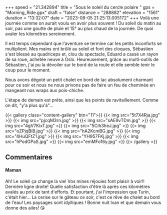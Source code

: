 +++
speed = "21.342894"
title = "Sous le soleil du cercle polaire "
gps = "Morning_Ride.gpx"
draft = "false"
distance = "288882"
elevation = "1561"
duration = "13:32:07"
date = "2023-08-05 21:25:13.005172"
+++
Voilà une journée comme on aurait voulu en avoir plus souvent ! Du soleil du matin au soir, pas une goutte de pluie et 15° au plus chaud de la journée. De quoi avaler les kilomètres sereinement. 

Il est temps cependant que l'aventure se termine car les petits inconforts se multiplient. Mes mains ont brûlé au soleil et font des cloques, Sébastien s'est blessé au quadriceps et, clou du spectacle, Eduard a cassé un rayon de sa roue, achetée neuve à Oslo. Heureusement, grâce au multi-outils de Sébastien, j'ai pu la dévoiler sur le bord de la route et elle semble tenir le coup pour le moment.

Nous avons dégoté un petit chalet en bord de lac absolument charmant pour ce soir et nous ne nous privons pas de faire un feu de cheminée en mangeant nos wraps aux pois-chiche.

L'étape de demain est prête, ainsi que les points de ravitaillement. Comme on dit, "y'a plus qu'à"...

{{< gallery class="content-gallery" btn="11">}}
{{< img src="5t7X4Rja.jpg" >}}
{{< img src="pjcqM3rn.jpg" >}}
{{< img src="sAE9vTDm.jpg" >}}
{{< img src="4gV7KixT.jpg" >}}
{{< img src="5Cih3heJ.jpg" >}}
{{< img src="oZPjqBiB.jpg" >}}
{{< img src="hA2KcmBG.jpg" >}}
{{< img src="4HuQFtZ1.jpg" >}}
{{< img src="YH957FKj.jpg" >}}
{{< img src="hPodGPaS.jpg" >}}
{{< img src="emMFo16y.jpg" >}}
{{< /gallery >}}

## Commentaires
#### Maman
Ah! Le soleil ça change la vie! Vos mines réjouies font plaisir à voir!! Dernière ligne droite! Quelle satisfaction d'être là après ces kilomètres avalés au prix de tant d'efforts. Et pourtant, j'ai l'impression que Turin, c'était hier...
La cerise sur le gâteau ce soir, c'est ce rêve de chalet au bord de l'eau! Les paysages sont idylliques ! Bonne nuit Ivan et que demain vous donne des ailes! 😘
